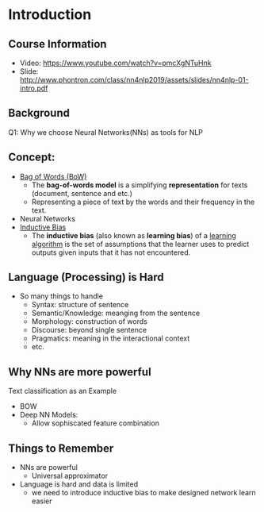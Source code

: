 # Introduction
## Course Information
- Video: https://www.youtube.com/watch?v=pmcXgNTuHnk
- Slide: http://www.phontron.com/class/nn4nlp2019/assets/slides/nn4nlp-01-intro.pdf
## Background
Q1: Why we choose Neural Networks(NNs) as tools for NLP

## Concept:
- [Bag of Words (BoW)](https://en.wikipedia.org/wiki/Bag-of-words_model)
	- The **bag-of-words model** is a simplifying **representation** for texts (document, sentence and etc.)
	- Representing a piece of text by the words and their frequency in the text.
- Neural Networks
- [Inductive Bias](https://en.wikipedia.org/wiki/Inductive_bias)
	- The **inductive bias** (also known as **learning bias**) of a [learning algorithm](https://en.wikipedia.org/wiki/Learning_algorithm "Learning algorithm") is the set of assumptions that the learner uses to predict outputs given inputs that it has not encountered.

## Language (Processing) is Hard
- So many things to handle
	- Syntax: structure of sentence
	- Semantic/Knowledge: meanging from the sentence
	- Morphology: construction of words
	- Discourse: beyond single sentence
	- Pragmatics:  meaning in the interactional context
	- etc.

## Why NNs are more powerful
Text classification as an Example
- BOW
- Deep NN Models:
	- Allow sophiscated feature combination

## Things to Remember
- NNs are powerful
	- Universal approximator
- Language is hard and data is limited
	- we need to introduce inductive bias to make designed network learn easier
